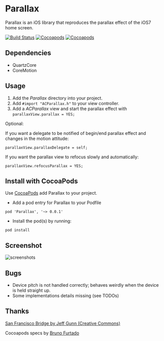# Parallax

Parallax is an iOS library that reproduces the parallax effect of the iOS7 home screen.

[![Build Status](https://api.travis-ci.org/acoomans/Parallax.png)](https://api.travis-ci.org/acoomans/Parallax.png)
[![Cocoapods](https://cocoapod-badges.herokuapp.com/v/Parallax/badge.png)](http://beta.cocoapods.org/?q=on%3Aios%20name%3Aparallax%2A)
[![Cocoapods](https://cocoapod-badges.herokuapp.com/p/Parallax/badge.png)](http://beta.cocoapods.org/?q=on%3Aios%20name%3Aparallax%2A)

## Dependencies

- QuartzCore
- CoreMotion

## Usage

1. Add the _Parallax_ directory into your project.
2. Add `#import "ACParallax.h"` to your view controller.
3. Add a _ACParallax_ view and start the parallax effect with `parallaxView.parallax = YES;`

Optional:

If you want a delegate to be notified of begin/end parallax effect and changes in the motion attitude:
    
    parallaxView.parallaxDelegate = self;
    
    
If you want the parallax view to refocus slowly and automatically:

    parallaxView.refocusParallax = YES;
    
## Install with CocoaPods

Use [CocoaPods](http://cocoapods.org) add Parallax to your project.

* Add a pod entry for Parallax to your Podfile 

```
pod 'Parallax', '~> 0.0.1'
```

* Install the pod(s) by running:

```
pod install
```


## Screenshot

![screenshots](https://raw.github.com/acoomans/Parallax/master/ParallaxDemo/parallax.gif)

## Bugs

- Device pitch is not handled correctly; behaves weirdly when the device is held straight up.
- Some implementations details missing (see TODOs)


## Thanks

[San Francisco Bridge by Jeff Gunn (Creative Commons)](http://www.flickr.com/photos/jeffgunn/6663234085/)

Cocoapods specs by [Bruno Furtado](https://github.com/Bruno-Furtado)
